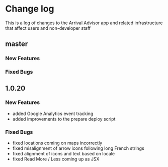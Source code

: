 # Change log

This is a log of changes to the Arrival Advisor app and related infrastructure that affect users and non-developer staff

## master

### New Features

### Fixed Bugs

## 1.0.20 

### New Features

* added Google Analytics event tracking 
* added improvements to the prepare deploy script

### Fixed Bugs

* fixed locations coming on maps incorrectly 
* fixed misalignment of arrow icons following long French strings 
* fixed alignment of icons and text based on locale 
* fixed Read More / Less coming up as JSX

